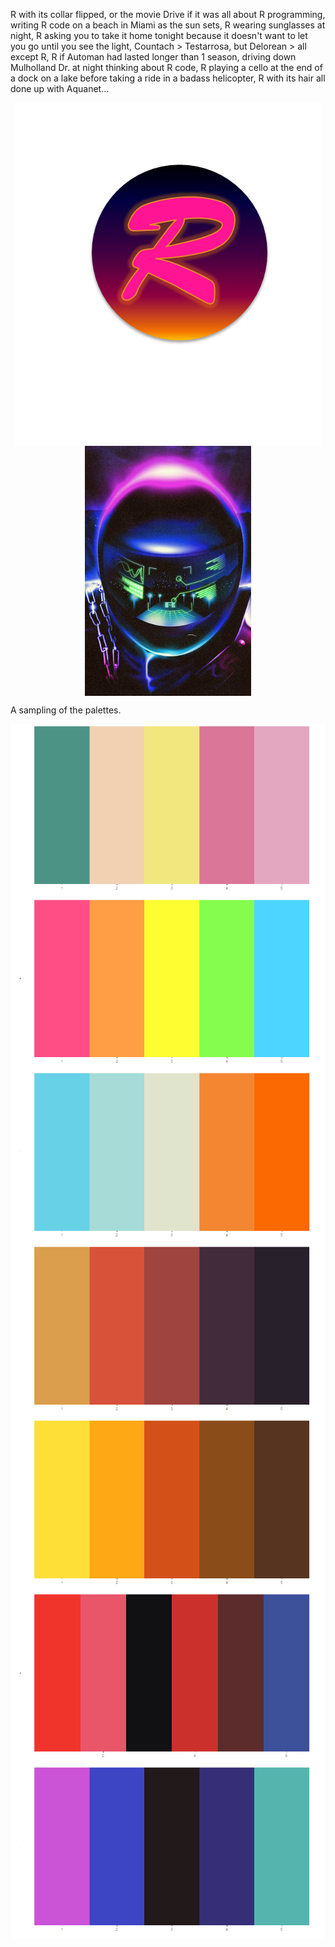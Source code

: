 
R with its collar flipped, or the movie Drive if it was all about R programming,
writing R code on a beach in Miami as the sun sets, R wearing sunglasses at
night, R asking you to take it home tonight because it doesn't want to let you
go until you see the light, Countach > Testarrosa, but Delorean > all except R,
R if Automan had lasted longer than 1 season, driving down Mulholland Dr. at
night thinking about R code, R playing a cello at the end of a dock on a lake
before taking a ride in a badass helicopter, R with its hair all done up with
Aquanet...


<img src="img/198R_1.png" style="display:block; margin: 0 auto;">
<img src="img/Destination_R.png" style="display:block; margin: 0 auto;" height=400px>


A sampling of the palettes.

<img src="img/sonny.png" style="display:block; margin: 0 auto;">
<img src="img/malibu.png" style="display:block; margin: 0 auto;">
<img src="img/miami1.png" style="display:block; margin: 0 auto;">
<img src="img/sunset2.png" style="display:block; margin: 0 auto;">
<img src="img/seventies_aint_done_yet.png" style="display:block; margin: 0 auto;">
<img src="img/cobra.png" style="display:block; margin: 0 auto;">
<img src="img/electronic_night.png" style="display:block; margin: 0 auto;">


